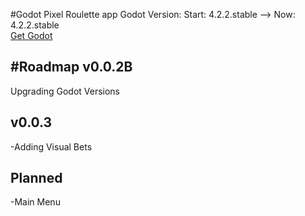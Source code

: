 #Godot Pixel Roulette app
Godot Version: Start: 4.2.2.stable --> Now: 4.2.2.stable
<br>
[Get Godot](https://godotengine.org/download/)

#Roadmap
v0.0.2B
-
Upgrading Godot Versions

v0.0.3
-
-Adding Visual Bets<br>

Planned
-
-Main Menu
